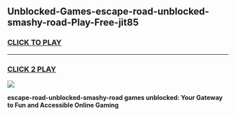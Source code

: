 
## Unblocked-Games-escape-road-unblocked-smashy-road-Play-Free-jit85
<h3>
<a href="https://premium76.site?title=escape-road-unblocked-smashy-road&ref=18A1">CLICK TO PLAY</a></h3>
<hr>

<h3>
<a href="https://premium76.site?title=escape-road-unblocked-smashy-road&ref=18A1">CLICK 2 PLAY</a>
  
</h3>

<a href="https://premium76.site?title=escape-road-unblocked-smashy-road&ref=18A1"><img src="https://clearcache.store/games.png"></a>


**escape-road-unblocked-smashy-road games unblocked: Your Gateway to Fun and Accessible Online Gaming**
